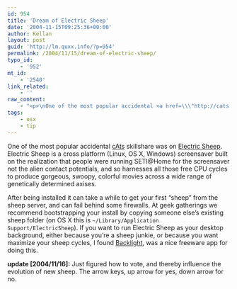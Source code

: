 ```yaml
---
id: 954
title: 'Dream of Electric Sheep'
date: '2004-11-15T09:25:36+00:00'
author: Kellan
layout: post
guid: 'http://lm.quxx.info/?p=954'
permalink: /2004/11/15/dream-of-electric-sheep/
typo_id:
    - '952'
mt_id:
    - '2540'
link_related:
    - ''
raw_content:
    - "<p>\nOne of the most popular accidental <a href=\\\"http://cats.protest.net\\\">cAts</a> skillshare was on <a href=\\\"http://electricsheep.org\\\">Electric Sheep</a>. Electric Sheep is a cross platform (Linux, OS X, Windows) screensaver built on the realization that people were running SETI@Home for the screensaver not the alien contact potentials, and so harnesses all those free CPU cycles to produce gorgeous, swoopy, colorful movies across a wide range of genetically determined axises. \n</p>\n<p>\nAfter being installed it can take a while to get your first \\\"sheep\\\" from the sheep server, and can fail behind some firewalls.  At geek gatherings we recommend bootstrapping your install by copying someone else\\'s existing sheep folder (on OS X this is <code>~/Library/Application Support/ElectricSheep</code>).  If you want to run Electric Sheep as your desktop background, either because you\\'re a sheep junkie, or because you want maximize your sheep cycles, I found <a href=\\\"http://freshsqueeze.com/products/freeware/\\\">Backlight</a>, was a nice freeware app for doing this.\n</p>\n<p>\n<b>update [2004/11/16]:</b> Just figured how to vote, and thereby influence the evolution of new sheep.  The arrow keys, up arrow for yes, down arrow for no.\n</p>"
tags:
    - osx
    - tip
---
```


One of the most popular accidental [cAts](http://cats.protest.net) skillshare was on [Electric Sheep](http://electricsheep.org). Electric Sheep is a cross platform (Linux, OS X, Windows) screensaver built on the realization that people were running SETI@Home for the screensaver not the alien contact potentials, and so harnesses all those free CPU cycles to produce gorgeous, swoopy, colorful movies across a wide range of genetically determined axises.

After being installed it can take a while to get your first “sheep” from the sheep server, and can fail behind some firewalls. At geek gatherings we recommend bootstrapping your install by copying someone else’s existing sheep folder (on OS X this is `~/Library/Application Support/ElectricSheep`). If you want to run Electric Sheep as your desktop background, either because you’re a sheep junkie, or because you want maximize your sheep cycles, I found [Backlight](http://freshsqueeze.com/products/freeware/), was a nice freeware app for doing this.

**update \[2004/11/16\]:** Just figured how to vote, and thereby influence the evolution of new sheep. The arrow keys, up arrow for yes, down arrow for no.